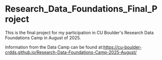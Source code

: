 # Research_Data_Foundations_Final_Project
This is the final project for my participation in CU Boulder's Research Data Foundations Camp in August of 2025.

Information from the Data Camp can be found at:https://cu-boulder-crdds.github.io/Research-Data-Foundations-Camp-2025-August/
